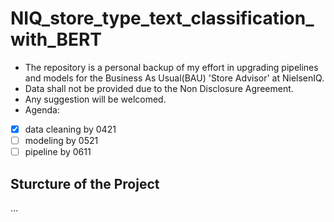 # NIQ_store_type_text_classification_with_BERT 
- The repository is a personal backup of my effort in upgrading pipelines and models for the Business As Usual(BAU) 'Store Advisor' at NielsenIQ.
- Data shall not be provided due to the Non Disclosure Agreement.
- Any suggestion will be welcomed.
- Agenda:
- [x] data cleaning by 0421
- [ ] modeling by 0521
- [ ] pipeline by 0611

## Sturcture of the Project
...
